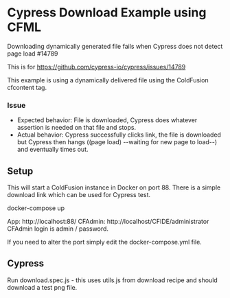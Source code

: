 # Cypress Download Example using CFML

Downloading dynamically generated file fails when Cypress does not 
detect page load #14789

This is for https://github.com/cypress-io/cypress/issues/14789

This example is using a dynamically delivered file using the ColdFusion cfcontent tag.

### Issue

* Expected behavior: File is downloaded, Cypress does whatever assertion is needed on that file and stops.
* Actual behavior: Cypress successfully clicks link, the file is downloaded but Cypress then hangs ((page load) --waiting for new page to load--) and eventually times out.


## Setup

This will start a ColdFusion instance in Docker on port 88. There 
is a simple download link which can be used for Cypress test.

docker-compose up

App: http://localhost:88/
CFAdmin: http://localhost/CFIDE/administrator
CFAdmin login is admin / password.

If you need to alter the port simply edit the docker-compose.yml file.

## Cypress

Run download.spec.js - this uses utils.js from download recipe and should 
download a test png file.





